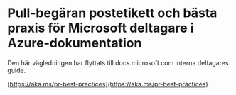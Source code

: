 # <a name="pull-request-etiquette-and-best-practices-for-microsoft-contributors-to-azure-documentation"></a>Pull-begäran postetikett och bästa praxis för Microsoft deltagare i Azure-dokumentation

Den här vägledningen har flyttats till docs.microsoft.com interna deltagares guide.

[https://aka.ms/pr-best-practices](https://aka.ms/pr-best-practices)
